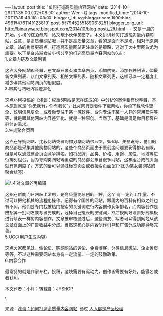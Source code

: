 --- layout: post title: "如何打造高质量内容网站" date:
'2014-10-29T17:35:00.002+08:00' author: Wenh Q tags: modified\_time:
'2014-10-29T17:35:48.118+08:00' blogger\_id:
tag:blogger.com,1999:blog-4961947611491238191.post-5579452851890618251
blogger\_orig\_url:
http://binaryware.blogspot.com/2014/10/blog-post\_29.html ---
又是一周的开始，小柯的[SEO](http://www.ourseo.net/)每周一帖又跟小伙伴见面了。本文讲讲如何打造高质量内容网站，注意，是高质量网站哦，并不是高质量文章，看的是面而不是点，相对于原创文章，站的角度更高点，打造高质量网站更注重的是策略，这对于大中型网站尤为重要。以下是金苑淑女装小柯分享的打造高质量内容网站的6点：\
1.文章内链及文章列表\
\
这点大多网站都会做，在文章目录页和文章内页，添加内链、添加各种列表，如最新文章列表、热门文章列表、相关文章列表、随机文章列表，这样可以一定程度上减少与其他网站网页的相似度。\
2.跟其他网站内容差异化\
\
这点小柯投稿的《浅谈：权重5网站是怎样炼成的》中分析的案例很有说明性，基本原则就是"你无我有，你有我优"，比如同行是软件下载网站，你的下载软件更全、说明信息更全、或者你专注于某一类软件、或你专注于某一人群的常用软件等等，就是跟其他网站内容差异化，就是一种原创。当然了，基础是满足你目标客户群体的需求。\
3.生成聚合页面\
\
这点在导购网站、比较网站或者购物分享网站很典型，如e淘、美丽说等，他们的商品都是采集其他购物网站的，这些个商品页面由于原创度问题要获得排名有限，但是可以通过整合页面竞争排名，如将品牌、品类、价格、用途、属性、地域等进行排列组合。因为导购类网站等里边的商品都会来自很多网站，这样组合成的页面就有原创度了。方式的话可以通过标签页面或者搜索页面(如下图为某女装网站的聚合标签)。\
\
![](https://images-blogger-opensocial.googleusercontent.com/gadgets/proxy?url=http%3A%2F%2Fimage.woshipm.com%2Fwp-files%2F2014%2F10%2F303c0c601e53206c7354a4a020b1abbe.png&container=blogger&gadget=a&rewriteMime=image%2F*)\
4.对文章的再编辑\
\
这招在新闻门户网站上常用，是高质量伪原创的一种，这个
有一定的工作量。不过可以把他机械的流程化操作。记得有个国外的网站，跟国内的百科有相似之处也有不同，他们是专门找被热门搜索的关键词进行内容创作竞争排名，而内容创作是由招募一批网友或写者完成的，选择自己擅长的关键词，然后按网站设置好的模板进行填表一样的内容创作。文章被审核通过后，这些网友、写者可以得到网站从该文章页面上的广告收益中分成。当然这核心是内容创作引导和广告分成功能得够完善。\
5.UGC(用户生成内容)\
\
这点大家都见过，像论坛、购网网站的评论、免费博客、分类信息网站、企业黄页等等，不过这种需要网站本身有一定流量、一定的鼓励政策。\
6.内容合作\
\
最常见的就是作家专栏，投稿，这块需要有驱动力，创作者需要有好处，能得名或者获利。\
\
本文作者：小柯；转载自：JYSHOP
<div>

\

</div>

<div>

来源：[浅谈：如何打造高质量内容网站](http://www.woshipm.com/operate/113956.html)  通过 [人人都是产品经理](http://www.woshipm.com/)

</div>
